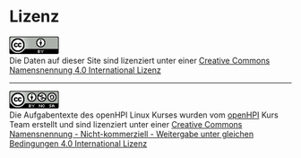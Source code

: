 # Lizenz

![CC-BY 4.0](../assets/cc-by_88x31.png)  
Die Daten auf dieser Site sind lizenziert unter einer
[Creative Commons Namensnennung 4.0 International Lizenz](https://creativecommons.org/licenses/by/4.0/)

---

![CC-BY-NC-SA 4.0](../assets/cc-by-nc-sa_88x31.png)  
Die Aufgabentexte des openHPI Linux Kurses wurden vom
[openHPI](https://open.hpi.de/) Kurs Team erstellt und sind lizenziert unter einer
[Creative Commons Namensnennung - Nicht-kommerziell - Weitergabe unter gleichen Bedingungen 4.0 International Lizenz](https://creativecommons.org/licenses/by-nc-sa/4.0/)
